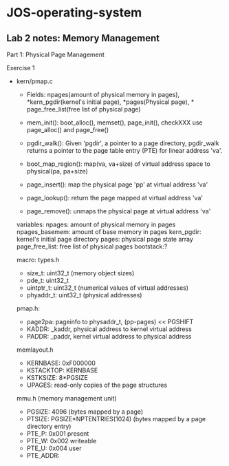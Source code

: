 # JOS-operating-system

## Lab 2 notes: Memory Management

Part 1: Physical Page Management

Exercise 1

- kern/pmap.c
  - Fields: npages(amount of physical memory in pages), *kern_pgdir(kernel's initial page), *pages(Physical page), * page_free_list(free list of physical page)
  - mem_init(): boot_alloc(), memset(), page_init(), checkXXX use page_alloc() and page_free() 

  - pgdir_walk(): Given 'pgdir', a pointer to a page directory, pgdir_walk returns a pointer to the page table entry (PTE) for linear address 'va'.
  - boot_map_region(): map(va, va+size) of virtual address space to physical(pa, pa+size)
  - page_insert(): map the physical page 'pp' at virtual address 'va'
  - page_lookup(): return the page mapped at virtual address 'va'
  - page_remove(): unmaps the physical page at virtual address 'va'
  
  variables:
  npages: amount of physical memory in pages
  npages_basemem: amount of base memory in pages
  kern_pgdir: kernel's initial page directory
  pages: physical page state array
  page_free_list: free list of physical pages
  bootstack:?
  
  macro:
   types.h
    - size_t: uint32_t (memory object sizes)
    - pde_t: uint32_t
    - uintptr_t: uint32_t (numerical values of virtual addresses)
    - phyaddr_t: uint32_t (physical addresses)
    
  pmap.h:
    - page2pa: pageinfo to physaddr_t, (pp-pages) << PGSHIFT
    - KADDR: _kaddr, physical address to kernel virtual address
    - PADDR: _paddr, kernel virtual address to physical address
    
   
    
   
    
   memlayout.h
    - KERNBASE: 0xF000000
    - KSTACKTOP: KERNBASE 
    - KSTKSIZE: 8*PGSIZE
    - UPAGES: read-only copies of the page structures

   mmu.h (memory management unit)
  
    - PGSIZE: 4096 (bytes mapped by a page)
    - PTSIZE: PGSIZE*NPTENTRIES(1024) (bytes mapped by a page directory entry)
    - PTE_P: 0x001 present
    - PTE_W: 0x002 writeable
    - PTE_U: 0x004 user
    - PTE_ADDR: 

